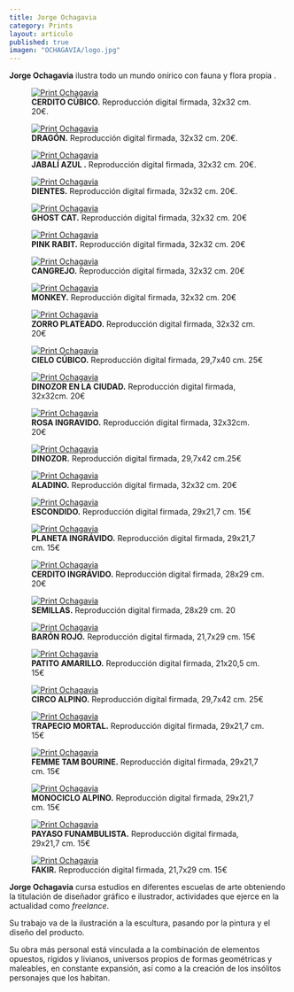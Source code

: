 ```yaml
---
title: Jorge Ochagavia
category: Prints
layout: articulo
published: true
imagen: "OCHAGAVIA/logo.jpg"
---
```


**Jorge Ochagavia** ilustra todo un mundo onírico con fauna y flora propia .

<div class="figure-group">
<figure>
	<a href="/images/OCHAGAVIA/CERDITO CUBICO.jpg"><img src="/images/OCHAGAVIA/CERDITO CUBICO.jpg" alt="Print Ochagavia"></a>
	<figcaption><b>CERDITO CÚBICO.</b>
	Reproducción digital firmada, 32x32 cm. 20€.</figcaption>
</figure>

<figure>
	<a href="/images/OCHAGAVIA/DRAGON.jpg"><img src="/images/OCHAGAVIA/DRAGON.jpg" alt="Print Ochagavia"></a>
	<figcaption><b>DRAGÓN.</b>
	Reproducción digital firmada, 32x32 cm. 20€.</figcaption>
</figure>

<figure>
	<a href="/images/OCHAGAVIA/JABALI AZUL.jpg"><img src="/images/OCHAGAVIA/JABALI AZUL.jpg" alt="Print Ochagavia"></a>
	<figcaption><b>JABALÍ AZUL .</b>
  Reproducción digital firmada, 32x32 cm. 20€.</figcaption>
	</figcaption>
</figure>

<figure>
	<a href="/images/OCHAGAVIA/DIENTES.jpg"><img src="/images/OCHAGAVIA/DIENTES.jpg" alt="Print Ochagavia"></a>
	<figcaption> <b>DIENTES.</b>
	Reproducción digital firmada, 32x32 cm. 20€.</figcaption>
</figure>

<figure>
	<a href="/images/OCHAGAVIA/GHOST CAT.jpg"><img src="/images/OCHAGAVIA/GHOST CAT.jpg" alt="Print Ochagavia"></a>
	<figcaption><b>GHOST CAT.</b>
	Reproducción digital firmada, 32x32 cm. 20€</figcaption>
</figure>

<figure>
	<a href="/images/OCHAGAVIA/PINK RABIT.jpg"><img src="/images/OCHAGAVIA/PINK RABIT.jpg" alt="Print Ochagavia"></a>
	<figcaption><b>PINK RABIT.</b>
	Reproducción digital firmada, 32x32 cm. 20€</figcaption>
</figure>

<figure>
	<a href="/images/OCHAGAVIA/CANGREJO.jpg"><img src="/images/OCHAGAVIA/CANGREJO.jpg" alt="Print Ochagavia"></a>
	<figcaption><b>CANGREJO.</b>
	   Reproducción digital firmada, 32x32 cm. 20€</figcaption>
</figure>

<figure>
	<a href="/images/OCHAGAVIA/MONKEY.jpg"><img src="/images/OCHAGAVIA/MONKEY.jpg" alt="Print Ochagavia"></a>
	<figcaption><b>MONKEY.</b>
	Reproducción digital firmada, 32x32 cm. 20€</figcaption>
</figure>

<figure>
	<a href="/images/OCHAGAVIA/ZORRO PLATEADO.jpg"><img src="/images/OCHAGAVIA/ZORRO PLATEADO.jpg" alt="Print Ochagavia"></a>
	<figcaption><b>ZORRO PLATEADO.</b>
	Reproducción digital firmada, 32x32 cm. 20€</figcaption>
</figure>

<figure>
	<a href="/images/OCHAGAVIA/CIELO CUBICO.jpg"><img src="/images/OCHAGAVIA/CIELO CUBICO.jpg" alt="Print Ochagavia"></a>
	<figcaption><b>CIELO CÚBICO.</b>
	Reproducción digital firmada, 29,7x40 cm. 25€</figcaption>
	</figcaption>
</figure>

<figure>
	<a href="/images/OCHAGAVIA/DINOZOR EN LA CIUDAD.jpg"><img src="/images/OCHAGAVIA/DINOZOR EN LA CIUDAD.jpg" alt="Print Ochagavia"></a>
	<figcaption><b>DINOZOR EN LA CIUDAD.</b>
 Reproducción digital firmada, 32x32cm. 20€</figcaption>
</figure>

<figure>
	<a href="/images/OCHAGAVIA/ROSA INGRAVIDO.jpg"><img src="/images/OCHAGAVIA/ROSA INGRAVIDO.jpg" alt="Print Ochagavia"></a>
	<figcaption><b>ROSA INGRAVIDO.</b>
	Reproducción digital firmada, 32x32cm. 20€</figcaption>
</figure>

<figure>
	<a href="/images/OCHAGAVIA/DINOZOR.jpg"><img src="/images/OCHAGAVIA/DINOZOR.jpg" alt="Print Ochagavia"></a>
	<figcaption><b>DINOZOR.</b>
	Reproducción digital firmada, 29,7x42 cm.25€</figcaption>
</figure>

<figure>
	<a href="/images/OCHAGAVIA/ALADINO.jpg"><img src="/images/OCHAGAVIA/ALADINO.jpg" alt="Print Ochagavia"></a>
	<figcaption><b>ALADINO.</b>
Reproducción digital firmada, 32x32 cm. 20€</figcaption>
</figure>

<figure>
	<a href="/images/OCHAGAVIA/ESCONDIDO.jpg"><img src="/images/OCHAGAVIA/ESCONDIDO.jpg" alt="Print Ochagavia"></a>
	<figcaption><b>ESCONDIDO.</b>
Reproducción digital firmada, 29x21,7 cm. 15€</figcaption>
</figure>

<figure>
	<a href="/images/OCHAGAVIA/PLANETA INGRAVIDO.jpg"><img src="/images/OCHAGAVIA /PLANETA INGRAVIDO.jpg" alt="Print Ochagavia"></a>
	<figcaption><b>PLANETA INGRÁVIDO.</b>
Reproducción digital firmada, 29x21,7 cm. 15€</figcaption>
</figure>
	
<figure>
	<a href="/images/OCHAGAVIA/CERDITO INGRAVIDO.jpg"><img src="/images/OCHAGAVIA/CERDITO INGRAVIDO.jpg" alt="Print Ochagavia"></a>
	<figcaption><b>CERDITO INGRÁVIDO.</b>
	  Reproducción digital firmada, 28x29 cm. 20€</figcaption>
</figure>

<figure>
	<a href="/images/OCHAGAVIA/SEMILLAS.jpg"><img src="/images/OCHAGAVIA/SEMILLAS.jpg" alt="Print Ochagavia"></a>
	<figcaption><b>SEMILLAS.</b>
	  Reproducción digital firmada, 28x29 cm. 20</figcaption>
</figure>

<figure>
	<a href="/images/OCHAGAVIA/BARON ROJO.jpg"><img src="/images/OCHAGAVIA/BARON ROJO.jpg" alt="Print Ochagavia"></a>
	<figcaption><b>BARÓN ROJO.</b>
	  Reproducción digital firmada, 21,7x29 cm. 15€</figcaption>
</figure>

<figure>
	<a href="/images/OCHAGAVIA/PATITO AMARILLO.jpg"><img src="/images/OCHAGAVIA/PATITO AMARILLO.jpg" alt="Print Ochagavia"></a>
	<figcaption><b>PATITO AMARILLO.</b>
	  Reproducción digital firmada, 21x20,5 cm. 15€</figcaption>
</figure>

<figure>
	<a href="/images/OCHAGAVIA/CIRCO ALPINO.jpg"><img src="/images/OCHAGAVIA/CIRCO ALPINO.jpg" alt="Print Ochagavia"></a>
	<figcaption><b>CIRCO ALPINO.</b>
	  Reproducción digital firmada, 29,7x42 cm. 25€</figcaption>
</figure>


<figure>
	<a href="/images/OCHAGAVIA/TRAPECIO MORTAL.jpg"><img src="/images/OCHAGAVIA/TRAPECIO MORTAL.jpg" alt="Print Ochagavia"></a>
	<figcaption><b>TRAPECIO MORTAL.</b>
	  Reproducción digital firmada, 29x21,7 cm. 15€</figcaption>
</figure>

<figure>
	<a href="/images/OCHAGAVIA/FEMME TAM BOURINE.jpg"><img src="/images/OCHAGAVIA/FEMME TAM BOURINE.jpg" alt="Print Ochagavia"></a>
	<figcaption><b>FEMME TAM BOURINE.</b>
	  Reproducción digital firmada, 29x21,7 cm. 15€</figcaption>
</figure>

<figure>
	<a href="/images/OCHAGAVIA/MONOCICLO ALPINO.jpg"><img src="/images/OCHAGAVIA/MONOCICLO ALPINO.jpg" alt="Print Ochagavia"></a>
	<figcaption><b>MONOCICLO ALPINO.</b>
	  Reproducción digital firmada, 29x21,7 cm. 15€</figcaption>
</figure>
</div>

<div class="figure-group">
<figure>
	<a href="/images/OCHAGAVIA/PAYASO FUNAMBULISTA.jpg"><img src="/images/OCHAGAVIA/PAYASO FUNAMBULISTA.jpg" alt="Print Ochagavia"></a>
	<figcaption><b>PAYASO FUNAMBULISTA.</b>
	  Reproducción digital firmada, 29x21,7 cm. 15€</figcaption>
</figure>

<figure>
	<a href="/images/OCHAGAVIA/FAKIR.jpg"><img src="/images/OCHAGAVIA/FAKIR.jpg" alt="Print Ochagavia"></a>
	<figcaption><b>FAKIR.</b>
	  Reproducción digital firmada, 21,7x29 cm. 15€</figcaption>
</figure>
</div>

**Jorge Ochagavia** cursa estudios en diferentes escuelas de arte obteniendo la titulación de diseñador gráfico e ilustrador, actividades que ejerce en la actualidad como _freelance_.

Su trabajo va de la ilustración a la escultura, pasando por la pintura y el diseño del producto.
 
Su obra más personal está vinculada a la combinación de elementos opuestos, rígidos y livianos, universos propios de formas geométricas y maleables, en constante expansión, así como a la creación de los insólitos personajes que los habitan.
